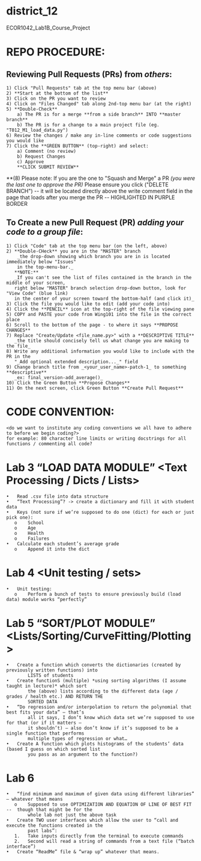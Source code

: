 # district_12
ECOR1042_Lab1B_Course_Project

# REPO PROCEDURE:
## Reviewing Pull Requests (PRs) from _others_:
    1) Click "Pull Requests" tab at the top menu bar (above)
    2) **Start at the bottom of the list**
    3) Click on the PR you want to review
    4) Click on "Files Changed" tab along 2nd-top menu bar (at the right)
    5) **Double-Check**
        a) The PR is for a merge **from a side branch** INTO **master branch**
        b) The PR is for a change to a main project file (eg. "T012_M1_load_data.py")
    6) Review the changes / make any in-line comments or code suggestions you would like
    7) Click the **GREEN BUTTON** (top-right) and select:
        a) Comment (no review)
        b) Request Changes
        c) Approve
        **CLICK SUBMIT REVIEW**
  **(8) Please note: If you are the one to "Squash and Merge" a PR _(you were the last one to approve the PR)_
        Please ensure you click ("DELETE BRANCH") -- it will be located directly above the write comment field
        in the page that loads after you merge the PR -- HIGHLIGHTED IN PURPLE BORDER

## To Create a new Pull Request (PR) _adding your code to a group file_:
    1) Click "Code" tab at the top menu bar (on the left, above)
    2) **Double-CHeck** you are in the "MASTER" branch
        _the drop-down showing which branch you are in is located immediately below "Issues"
        in the top-menu-bar._
       **NOTE:**
       _If you can't see the list of files contained in the branch in the middle of your screen,
       right below "MASTER" branch selection drop-down button, look for "View Code" (blue link)
       in the center of your screen toward the bottom-half (and click it)_
    3) Click the file you would like to edit (add your code into)
    4) Click the **PENCIL** icon at the top-right of the file viewing pane
    5) COPY and PASTE your code from Wing101 into the file in the correct place
    6) Scroll to the bottom of the page - to where it says **PROPOSE CHANGES**
    7) Replace "Create/Update <file_name.py>" with a **DESCRIPTIVE TITLE**
       _the title should concisely tell us what change you are making to the file_
    8) Write any additional information you would like to include with the PR in the 
       "_Add optional extended description..._" field
    9) Change branch title from _<your_user_name>-patch-1_ to something **descriptive**
       _ex: final_version-add_average()_
    10) Click the Green Button **Propose Changes**
    11) On the next screen, click Green Button **Create Pull Request**
    

# CODE CONVENTION:
    <do we want to institute any coding conventions we all have to adhere to before we begin coding?>
    for example: 80 character line limits or writing docstrings for all functions / commenting all code?
    



# Lab 3 “LOAD DATA MODULE” <Text Processing / Dicts / Lists>
    •	Read .csv file into data structure
    •	“Text Processing”? -> create a dictionary and fill it with student data
    •	Keys (not sure if we’re supposed to do one (dict) for each or just pick one):
       o	School
       o	Age
       o	Health
       o	Failures
    •	Calculate each student’s average grade
       o	Append it into the dict
   
# Lab 4 <Unit testing / sets>
    •	Unit testing:
       o	Perform a bunch of tests to ensure previously build (load data) module works “perfectly”

# Lab 5 “SORT/PLOT MODULE” <Lists/Sorting/CurveFitting/Plotting>
    •	Create a function which converts the dictionaries (created by previously written functions) into 
            LISTS of students
    •	Create functionS (multiple) *using sorting algorithms (I assume taught in lecture)* which sort
            the (above) lists according to the different data (age / grades / health etc.) AND RETURN THE 
            SORTED DATA
    •	“Do regression and/or interpolation to return the polynomial that best fits your data” – that’s 
            all it says, I don’t know which data set we’re supposed to use for that (or if it matters – 
            it shouldn’t) – also don’t know if it’s supposed to be a single function that performs 
            multiple types of regression or what…
    •	Create A function which plots histograms of the students’ data (based I guess on which sorted list
            you pass as an argument to the function?)

# Lab 6
    •	“find minimum and maximum of given data using different libraries” – whatever that means
       o	Supposed to use OPTIMIZATION AND EQUATION OF LINE OF BEST FIT --  though that might be for the 
            whole lab not just the above task
    •	Create TWO user interfaces which allow the user to “call and execute the functions created in the 
            past labs”:
       1.	Take inputs directly from the terminal to execute commands
       2.	Second will read a string of commands from a text file (“batch interface”)
    •	Create “ReadMe” file & “wrap up” whatever that means.

